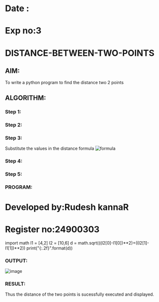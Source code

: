 # Date : 
# Exp no:3
# DISTANCE-BETWEEN-TWO-POINTS

## AIM:
To write a python program to find the distance two 2 points
## ALGORITHM:
### Step 1: 
### Step 2: 
### Step 3: 
Substitute the values in the distance formula  ![formula](/formula.JPG)
### Step 4: 
### Step 5: 
### PROGRAM:
# Developed by:Rudesh kannaR 
# Register no:24900303
import math 
l1 = [4,2]
l2 = [10,6]
d = math.sqrt(((l2[0]-l1[0])**2)+((l2[1]-l1[1])**2))
print("{:.2f}".format(d))


### OUTPUT:
![image](https://github.com/user-attachments/assets/f6819fc6-4aa6-4486-b655-1b9c96aad50a)


### RESULT:
Thus the distance of the two points is sucessfully executed and displayed.
